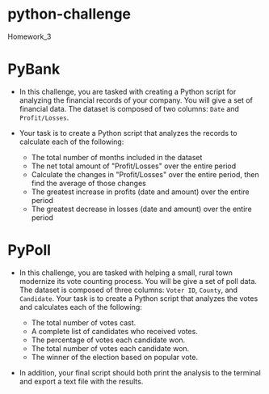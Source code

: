 # python-challenge
Homework_3
# PyBank
* In this challenge, you are tasked with creating a Python script for analyzing the financial records of your company. You will give a set of financial data. The dataset is composed of two columns: `Date` and `Profit/Losses`.

* Your task is to create a Python script that analyzes the records to calculate each of the following:
  * The total number of months included in the dataset
  * The net total amount of "Profit/Losses" over the entire period
  * Calculate the changes in "Profit/Losses" over the entire period, then find the average of those changes
  * The greatest increase in profits (date and amount) over the entire period
  * The greatest decrease in losses (date and amount) over the entire period

# PyPoll
* In this challenge, you are tasked with helping a small, rural town modernize its vote counting process. You will be give a set of poll data. The dataset is composed of three columns: `Voter ID`, `County`, and `Candidate`. Your task is to create a Python script that analyzes the votes and calculates each of the following:

  * The total number of votes cast.
  * A complete list of candidates who received votes.
  * The percentage of votes each candidate won.
  * The total number of votes each candidate won.
  * The winner of the election based on popular vote.

* In addition, your final script should both print the analysis to the terminal and export a text file with the results.
